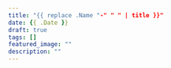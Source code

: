 ```yaml
---
title: "{{ replace .Name "-" " " | title }}"
date: {{ .Date }}
draft: true
tags: []
featured_image: ""
description: ""
---
```

